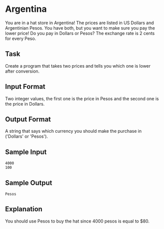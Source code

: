 # Argentina

You are in a hat store in Argentina! The prices are listed in US Dollars and Argentinian Pesos. You have both, but you want to make sure you pay the lower price! Do you pay in Dollars or Pesos? The exchange rate is 2 cents for every Peso.

## Task

Create a program that takes two prices and tells you which one is lower after conversion.

## Input Format

Two integer values, the first one is the price in Pesos and the second one is the price in Dollars.

## Output Format

A string that says which currency you should make the purchase in ('Dollars' or 'Pesos').

## Sample Input

```=
4000
100
```

## Sample Output

```=
Pesos
```

## Explanation

You should use Pesos to buy the hat since 4000 pesos is equal to $80.
